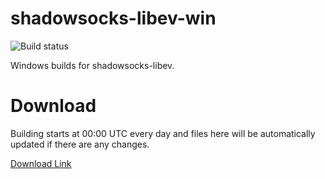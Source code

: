 # shadowsocks-libev-win

![Build status](https://github.com/DDoSolitary/shadowsocks-libev-win/workflows/.github/workflows/build.yml/badge.svg)

Windows builds for shadowsocks-libev.

# Download

Building starts at 00:00 UTC every day and files here will be automatically updated if there are any changes.

[Download Link](https://dl.bintray.com/ddosolitary/dev-releases/shadowsocks-libev-win/)
